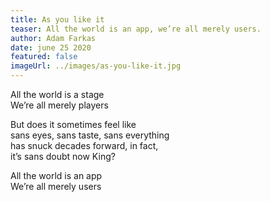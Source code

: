```yaml
---
title: As you like it
teaser: All the world is an app, we’re all merely users.
author: Adam Farkas
date: june 25 2020
featured: false
imageUrl: ../images/as-you-like-it.jpg
---
```


All the world is a stage  
We’re all merely players

But does it sometimes feel like  
sans eyes, sans taste, sans everything  
has snuck decades forward, in fact,  
it’s sans doubt now King?

All the world is an app  
We’re all merely users
